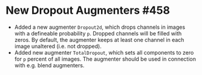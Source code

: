 # New Dropout Augmenters #458

* Added a new augmenter `Dropout2d`, which drops channels in images with
  a defineable probability `p`. Dropped channels will be filled with zeros.
  By default, the augmenter keeps at least one channel in each image
  unaltered (i.e. not dropped).
* Added new augmenter `TotalDropout`, which sets all components to zero
  for `p` percent of all images. The augmenter should be used in connection
  with e.g. blend augmenters.
